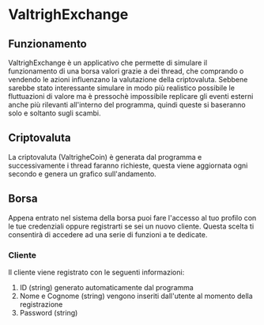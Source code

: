 # ValtrighExchange

## Funzionamento
ValtrighExchange è un applicativo che permette di simulare il funzionamento di una borsa valori grazie a dei thread, che comprando o vendendo le azioni influenzano la valutazione della criptovaluta.
Sebbene sarebbe stato interessante simulare in modo più realistico possibile le fluttuazioni di valore ma è pressochè impossibile replicare gli eventi esterni anche più rilevanti all'interno del programma, quindi queste si baseranno solo e soltanto sugli scambi.

## Criptovaluta
La criptovaluta (ValtrigheCoin) è generata dal programma e successivamente i thread faranno richieste, questa viene aggiornata ogni secondo e genera un grafico sull'andamento.

## Borsa
Appena entrato nel sistema della borsa puoi fare l'accesso al tuo profilo con le tue credenziali oppure registrarti se sei un nuovo cliente.
Questa scelta ti consentirà di accedere ad una serie di funzioni a te dedicate.

### Cliente
Il cliente viene registrato con le seguenti informazioni:
1. ID (string) generato automaticamente dal programma
2. Nome e Cognome (string) vengono inseriti dall'utente al momento della registrazione
3. Password (string)
